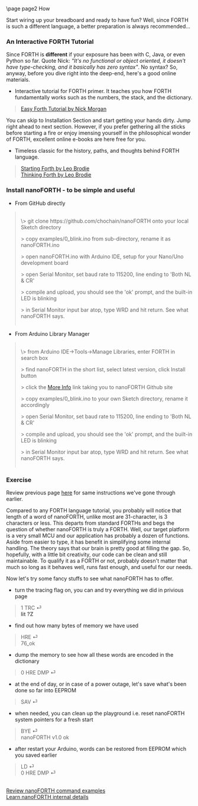 \page page2 How

Start wiring up your breadboard and ready to have fun? Well, since FORTH is such a different language, a better preparation is always recommended...

### An Interactive FORTH Tutorial
Since FORTH is **different** if your exposure has been with C, Java, or even Python so far. Quote Nick: <em>"It's no functional or object oriented, it doesn't have type-checking, and it basically has zero syntax"</em>. No syntax? So, anyway, before you dive right into the deep-end, here's a good online materials.
* Interactive tutorial for FORTH primer. It teaches you how FORTH fundamentally works such as the numbers, the stack, and the dictionary.
> <a href="https://skilldrick.github.io/easyforth/#introduction" target="_blank">Easy Forth Tutorial by Nick Morgan</a>

You can skip to Installation Section and start getting your hands dirty. Jump right ahead to next section. However, if you prefer gethering all the sticks before starting a fire or enjoy imensing yourself in the philosophical wonder of FORTH, excellent online e-books are here free for you.
* Timeless classic for the history, paths, and thoughts behind FORTH language.
> <a href="http://home.iae.nl/users/mhx/sf.html" target="_blank">Starting Forth by Leo Brodie</a><br/>
> <a href="http://thinking-forth.sourceforge.net" target="_blank">Thinking Forth by Leo Brodie</a>

### Install nanoFORTH - to be simple and useful

* From GitHub directly
><br/>
> \> git clone https://github.com/chochain/nanoFORTH onto your local Sketch directory
>
> \> copy examples/0_blink.ino from sub-directory, rename it as nanoFORTH.ino<br/>
>
> \> open nanoFORTH.ino with Arduino IDE, setup for your Nano/Uno development board
>
> \> open Serial Monitor, set baud rate to 115200, line ending to 'Both NL & CR'
>
> \> compile and upload, you should see the 'ok' prompt, and the built-in LED is blinking
>
> \> in Serial Monitor input bar atop, type WRD and hit return. See what nanoFORTH says.<br/><br/>

* From Arduino Library Manager
><br/>
> \> from Arduino IDE->Tools->Manage Libraries, enter FORTH in search box
>
> \> find nanoFORTH in the short list, select latest version, click Install button
>
> \> click the <a href="http://github.com/chochain/nanoFORTH" target="_blank">More Info</a> link taking you to nanoFORTH Github site
>
> \> copy examples/0_blink.ino to your own Sketch directory, rename it accordingly
>
> \> open Serial Monitor, set baud rate to 115200, line ending to 'Both NL & CR'
>
> \> compile and upload, you should see the 'ok' prompt, and the built-in LED is blinking
>
> \> in Serial Monitor input bar atop, type WRD and hit return. See what nanoFORTH says.<br/><br/>


### Exercise

Review previous page <a href="page1.html" target="_blank">here</a> for same instructions we've gone through earlier.

Compared to any FORTH language tutorial, you probably will notice that length of a word of nanoFORTH, unlike most are 31-character, is 3 characters or less. This departs from standard FORTHs and begs the question of whether nanoFORTH is truly a FORTH. Well, our target platform is a very small MCU and our application has probably a dozen of functions. Aside from easier to type, it has benefit in simplifying some internal handling. The theory says that our brain is pretty good at filling the gap. So, hopefully, with a little bit creativity, our code can be clean and still maintainable. To qualify it as a FORTH or not, probably doesn't matter that much so long as it behaves well, runs fast enough, and useful for our needs.

Now let's try some fancy stuffs to see what nanoFORTH has to offer.
* turn the tracing flag on, you can and try everything we did in privious page
> 1 TRC ⏎<br/>
> **lit** **?Z**

* find out how many bytes of memory we have used
> HRE ⏎<br/>
> 76_ok

* dump the memory to see how all these words are encoded in the dictionary
> 0 HRE DMP ⏎

* at the end of day, or in case of a power outage, let's save what's been done so far into EEPROM
> SAV ⏎

* when needed, you can clean up the playground i.e. reset nanoFORTH system pointers for a fresh start
> BYE ⏎<br/>
> nanoFORTH v1.0 ok

* after restart your Arduino, words can be restored from EEPROM which you saved earlier
> LD ⏎<br/>
> 0 HRE DMP ⏎

<br/>
<a href="page1.html">Review nanoFORTH command examples</a><br/>
<a href="page3.html">Learn nanoFORTH internal details</a>




